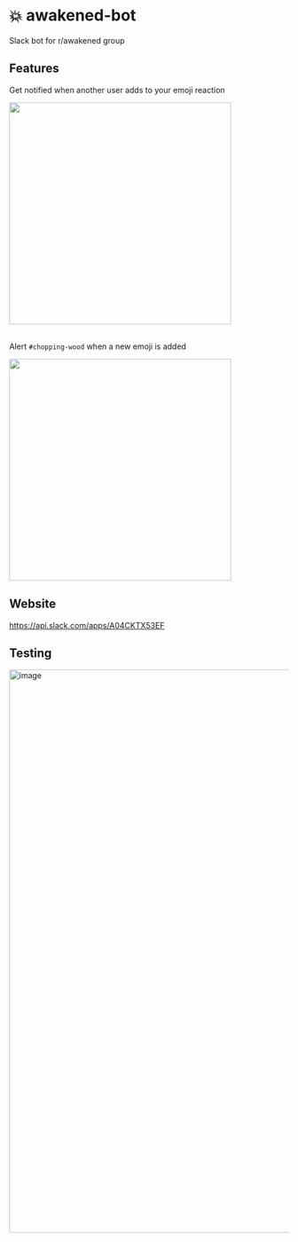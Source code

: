 # 💥 awakened-bot

Slack bot for r/awakened group

## Features

Get notified when another user adds to your emoji reaction

<img src='https://github.com/ebanner/awakened-bot/assets/2068912/c459702b-018b-4b31-969e-c252d7a2f711' width='400'>

<br />
<br />

Alert `#chopping-wood` when a new emoji is added

<img src='https://github.com/ebanner/awakened-bot/assets/2068912/c81dba63-78c8-4648-93a8-ca7a0ebf21e9' width='400'>

## Website

https://api.slack.com/apps/A04CKTX53EF

## Testing

<img width="1015" alt="image" src="https://github.com/ebanner/awakened-bot/assets/2068912/3580e7c5-abae-4054-ae56-dcd745df7b94">
